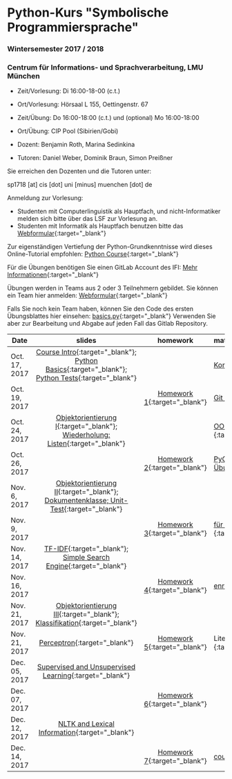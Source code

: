 # Python-Kurs "Symbolische Programmiersprache"
### Wintersemester 2017 / 2018
### Centrum für Informations- und Sprachverarbeitung, LMU München

 - Zeit/Vorlesung: Di 16:00-18-00 (c.t.)
 - Ort/Vorlesung: Hörsaal L 155, Oettingenstr. 67
 - Zeit/Übung: Do 16:00-18:00 (c.t.) und (optional) Mo 16:00-18:00
 - Ort/Übung: CIP Pool (Sibirien/Gobi)

 - Dozent: Benjamin Roth, Marina Sedinkina
 - Tutoren: Daniel Weber, Dominik Braun, Simon Preißner

Sie erreichen den Dozenten und die Tutoren unter:

sp1718 [at] cis [dot] uni [minus] muenchen [dot] de

Anmeldung zur Vorlesung:
 - Studenten mit Computerlinguistik als Hauptfach, und nicht-Informatiker melden sich bitte über das LSF zur Vorlesung an.
 - Studenten mit Informatik als Hauptfach benutzen bitte das [Webformular](https://goo.gl/forms/PS0v04Enimjwmmfp1){:target="_blank"}

Zur eigenständigen Vertiefung der Python-Grundkenntnisse wird dieses Online-Tutorial empfohlen: [Python Course](https://www.python-course.eu/python3_course.php){:target="_blank"}

Für die Übungen benötigen Sie einen GitLab Account des IFI:  [Mehr Informationen](http://www.rz.ifi.lmu.de/Dienste/Gitlab.html){:target="_blank"}

Übungen werden in Teams aus 2 oder 3 Teilnehmern gebildet. Sie können ein Team hier anmelden: [Webformular](https://goo.gl/forms/12lapqzEvKTWsEB32){:target="_blank"}

Falls Sie noch kein Team haben, können Sie den Code des ersten Übungsblattes hier einsehen: [basics.py](basics.py){:target="_blank"}
Verwenden Sie aber zur Bearbeitung und Abgabe auf jeden Fall das Gitlab Repository.

| Date | slides | homework | materials |
|-----------------------------|:--------------------------------:|:------:|:-------------------------------------------------------------------|
| Oct. 17, 2017 | [Course Intro](01_intro.pdf){:target="_blank"}; [Python Basics](01_python_basics.pdf){:target="_blank"}; [Python Tests](01_unit_testing.pdf){:target="_blank"} |  | [Korrektur_python_basics](correction_01_python_basics.txt){:target="_blank"} |
| Oct. 19, 2017 |  | [Homework 1](hw01_basics.pdf){:target="_blank"} | [Git Introduction](git_intro_1.pdf){:target="_blank"} |
| Oct. 24, 2017 | [Objektorientierung I](objektorientierungI.pdf){:target="_blank"}; [Wiederholung: Listen](wiederholung-listen.pdf){:target="_blank"} |  | [OOP Skript (englisch, Zusatzmaterial)](oop_script.pdf){:target="_blank"} |
| Oct. 26, 2017 |  | [Homework 2](hw02_oop.pdf){:target="_blank"} | [PyCharm (optional, jedoch vorteilhaft zur Übungsbearbeitung)](pycharm.pdf){:target="_blank"} |
| Nov. 6, 2017 | [Objektorientierung II](03_objects_modules.pdf){:target="_blank"}; [Dokumentenklasse; Unit-Test](03_documents_unittest.pdf){:target="_blank"} |  |  |
| Nov. 9, 2017 |  | [Homework 3](hw03_documents.pdf){:target="_blank"} | [für Bewertung verwandte (hidden-)Tests ](hw03_hidden_and_normal_tests.zip){:target="_blank"} |
| Nov. 14, 2017 | [TF-IDF](03_tf_idf.pdf){:target="_blank"}; [Simple Search Engine](04_search_engine.pdf){:target="_blank"}  |  |  |
| Nov. 16, 2017 | | [Homework 4](hw04_text_search.pdf){:target="_blank"}  | [enron.tgz](http://www.cis.uni-muenchen.de/~beroth/cla/enron.tgz){:target="_blank"} |
| Nov. 21, 2017 | [Objektorientierung III](05_objects_inheritance.pdf){:target="_blank"}; [Klassifikation](05_maschinelles_lernen_intro.pdf){:target="_blank"}  |  |  |
| Nov. 21, 2017 | [Perceptron](perceptron_short.pdf){:target="_blank"} | [Homework 5](hw05_perceptron.pdf){:target="_blank"} |Literatur: Hal Daume [(pdf)](http://www.ciml.info/dl/v0_99/ciml-v0_99-ch04.pdf){:target="_blank"}|
| Dec. 05, 2017 | [Supervised and Unsupervised Learning](unsupervised-supervised-learning.pdf){:target="_blank"}  |  |  |
| Dec. 07, 2017 | | [Homework 6](hw06_knn.pdf){:target="_blank"}  | |
| Dec. 12, 2017 | [NLTK and Lexical Information](nltk.pdf){:target="_blank"}  |  |  |
| Dec. 14, 2017 | | [Homework 7](hw07_nltk_kmeans.pdf){:target="_blank"}  | [courses.txt](courses.txt){:target="_blank"} |




